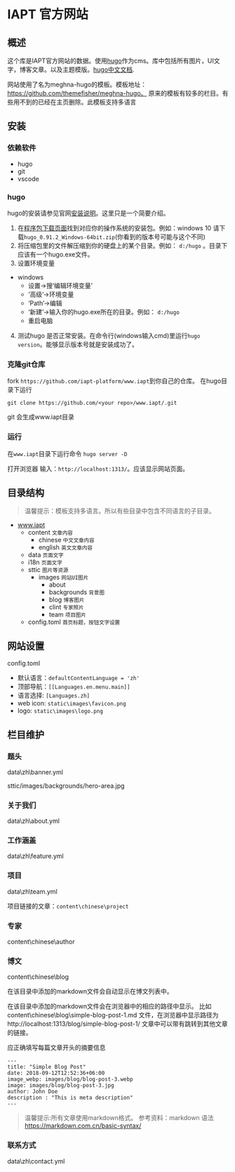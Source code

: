 # IAPT 官方网站

## 概述

这个库是IAPT官方网站的数据。使用[hugo](https://gohugo.io/)作为cms。库中包括所有图片，UI文字，博客文章。以及主题模版。[hugo中文文档](https://www.gohugo.org/doc/).

网站使用了名为meghna-hugo的模板。模板地址：https://github.com/themefisher/meghna-hugo。
原来的模板有较多的栏目。有些用不到的已经在主页删除。此模板支持多语言

## 安装

### 依赖软件

- hugo
- git
- vscode

### hugo
hugo的安装请参见官网[安装说明](https://gohugo.io/getting-started/installing/)。这里只是一个简要介绍。

1. 在[程序包下载页面](https://github.com/gohugoio/hugo/releases)找到对应你的操作系统的安装包。例如：windows 10 请下载`hugo_0.91.2_Windows-64bit.zip`(你看到的版本号可能与这个不同)
2. 将压缩包里的文件解压缩到你的硬盘上的某个目录。例如： `d:/hugo` 。目录下应该有一个hugo.exe文件。
3. 设置环境变量
  - windows
    - 设置->搜‘编辑环境变量’
	- ‘高级’->环境变量
	- ‘Path’->编辑
	- ‘新建’->输入你的hugo.exe所在的目录。例如： `d:/hugo` 
	- 重启电脑
4. 测试hugo 是否正常安装。在命令行(windows输入cmd)里运行`hugo version`。能够显示版本号就是安装成功了。

### 克隆git仓库

fork `https://github.com/iapt-platform/www.iapt`到你自己的仓库。
在hugo目录下运行
```
git clone https://github.com/<your repo>/www.iapt/.git
```
git 会生成www.iapt目录

### 运行

在`www.iapt`目录下运行命令 `hugo server -D`

打开浏览器 输入：`http://localhost:1313/`。应该显示网站页面。

## 目录结构

> 温馨提示：模板支持多语言。所以有些目录中包含不同语言的子目录。

- www.iapt
	- content `文章内容`
		- chinese `中文文章内容`
		- english `英文文章内容`
	- data `页面文字`
	- i18n `页面文字`
	- sttic `图片等资源`
		- images `网站UI图片`
			- about 
			- backgrounds `背景图`
			- blog `博客图片`
			- clint `专家照片`
			- team `项目图片`
	- config.toml `首页标题，按钮文字设置`

## 网站设置

config.toml

- 默认语言：`defaultContentLanguage = 'zh'`
- 顶部导航：`[[Languages.en.menu.main]]`
- 语言选择: `[Languages.zh]`
- web icon: `static\images\favicon.png`
- logo: `static\images\logo.png`

## 栏目维护

### 题头

data\zh\banner.yml

sttic/images/backgrounds/hero-area.jpg

### 关于我们

data\zh\about.yml

### 工作涵盖

data\zh\feature.yml

### 项目

data\zh\team.yml

项目链接的文章：`content\chinese\project`

### 专家

content\chinese\author

### 博文

content\chinese\blog

在该目录中添加的markdown文件会自动显示在博文列表中。

在该目录中添加的markdown文件会在浏览器中的相应的路径中显示。
比如 content\chinese\blog\simple-blog-post-1.md 文件，在浏览器中显示路径为 http://localhost:1313/blog/simple-blog-post-1/
文章中可以带有跳转到其他文章的链接。

应正确填写每篇文章开头的摘要信息 

```
---
title: "Simple Blog Post"
date: 2018-09-12T12:52:36+06:00
image_webp: images/blog/blog-post-3.webp
image: images/blog/blog-post-3.jpg
author: John Doe
description : "This is meta description"
---
```

>温馨提示:所有文章使用markdown格式。
>参考资料：markdown 语法 https://markdown.com.cn/basic-syntax/

### 联系方式

data\zh\contact.yml